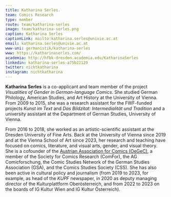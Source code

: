 ```yaml
---
title: Katharina Serles.
team: Comics Research
type: member
route: team/katharina-serles
image: team/katharina-serles.png
caption: Katharina Serles
captionLink: mailto:katharina.serles@univie.ac.at
email: katharina.serles@univie.ac.at
www-uni: germanistik/katharina-serles
www: https://katharinaserles.com/
academia: http://hfbk-dresden.academia.edu/KatharinaSerles
linkedin: katharina-serles-a75b22129
twitter: nichtkatharina
instagram: nichtkatharina
---
```


**Katharina Serles** is a co-applicant and team member of the project _Visualities of Gender in German-language Comics_. She studied German Philology, American Studies, and Art History at the University of Vienna. From 2009 to 2015, she was a research assistant for the FWF-funded projects _Kunst im Text_ and _Das Bildzitat: Intermedialität und Tradition_ and a university assistant at the Department of German Studies, University of Vienna.

<!-- more -->
From 2016 to 2018, she worked as an artistic-scientific assistant at the Dresden University of Fine Arts. Back at the University of Vienna since 2019 and at the Vienna School of Art since 2023, her research and teaching have focused on comics, literature, and visual arts, gender, and visual theory. She is a cofounder of the [Austrian Association for Comics (OeGeC)](https://oegec.com/), a member of the Society for Comics Research (ComFor), the AG Comicforschung, the Comic Studies Network of the German Studies Association (GSA), and the Comics Studies Society (CSS). She has also been active in cultural policy and journalism (from 2019 to 2023, for example, as head of the _KUPF_ newspaper, in 2020 as deputy managing director of the Kulturplattform Oberösterreich, and from 2022 to 2023 on the boards of IG Kultur Wien and IG Kultur Österreich).
